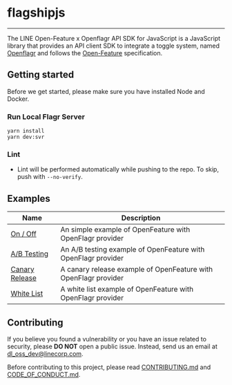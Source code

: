 # flagshipjs

---

The LINE Open-Feature x Openflagr API SDK for JavaScript is a JavaScript library that provides an API client SDK to integrate a toggle system, named [Openflagr](https://github.com/openflagr/flagr) and follows the [Open-Feature](https://openfeature.dev/) specification.

## Getting started

Before we get started, please make sure you have installed Node and Docker.

### Run Local Flagr Server

```
yarn install
yarn dev:svr
```

### Lint

- Lint will be performed automatically while pushing to the repo. To skip, push with `--no-verify`.

## Examples

| Name                                 | Description                                                     |
| ------------------------------------ | --------------------------------------------------------------- |
| [On / Off](./examples/OnOff)         | An simple example of OpenFeature with OpenFlagr provider        |
| [A/B Testing](./examples/AB-testing) | An A/B testing example of OpenFeature with OpenFlagr provider   |
| [Canary Release](./examples/Canary)  | A canary release example of OpenFeature with OpenFlagr provider |
| [White List](./examples/Whitelist)   | A white list example of OpenFeature with OpenFlagr provider     |

## Contributing

If you believe you found a vulnerability or you have an issue related to security, please **DO NOT** open a public issue. Instead, send us an email at dl_oss_dev@linecorp.com.

Before contributing to this project, please read [CONTRIBUTING.md](./CONTRIBUTING.md) and [CODE_OF_CONDUCT.md](./CODE_OF_CONDUCT.md).
